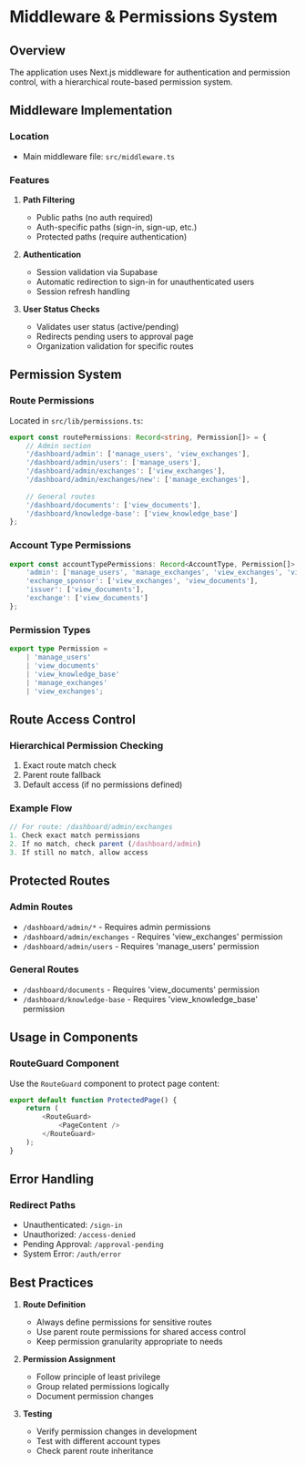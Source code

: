 # Middleware & Permissions System

## Overview

The application uses Next.js middleware for authentication and permission control, with a hierarchical route-based permission system.

## Middleware Implementation

### Location
- Main middleware file: `src/middleware.ts`

### Features
1. **Path Filtering**
   - Public paths (no auth required)
   - Auth-specific paths (sign-in, sign-up, etc.)
   - Protected paths (require authentication)

2. **Authentication**
   - Session validation via Supabase
   - Automatic redirection to sign-in for unauthenticated users
   - Session refresh handling

3. **User Status Checks**
   - Validates user status (active/pending)
   - Redirects pending users to approval page
   - Organization validation for specific routes

## Permission System

### Route Permissions
Located in `src/lib/permissions.ts`:

```typescript
export const routePermissions: Record<string, Permission[]> = {
    // Admin section
    '/dashboard/admin': ['manage_users', 'view_exchanges'],
    '/dashboard/admin/users': ['manage_users'],
    '/dashboard/admin/exchanges': ['view_exchanges'],
    '/dashboard/admin/exchanges/new': ['manage_exchanges'],
    
    // General routes
    '/dashboard/documents': ['view_documents'],
    '/dashboard/knowledge-base': ['view_knowledge_base']
};
```

### Account Type Permissions
```typescript
export const accountTypePermissions: Record<AccountType, Permission[]> = {
    'admin': ['manage_users', 'manage_exchanges', 'view_exchanges', 'view_documents', 'view_knowledge_base'],
    'exchange_sponsor': ['view_exchanges', 'view_documents'],
    'issuer': ['view_documents'],
    'exchange': ['view_documents']
};
```

### Permission Types
```typescript
export type Permission = 
    | 'manage_users' 
    | 'view_documents' 
    | 'view_knowledge_base' 
    | 'manage_exchanges' 
    | 'view_exchanges';
```

## Route Access Control

### Hierarchical Permission Checking
1. Exact route match check
2. Parent route fallback
3. Default access (if no permissions defined)

### Example Flow
```typescript
// For route: /dashboard/admin/exchanges
1. Check exact match permissions
2. If no match, check parent (/dashboard/admin)
3. If still no match, allow access
```

## Protected Routes

### Admin Routes
- `/dashboard/admin/*` - Requires admin permissions
- `/dashboard/admin/exchanges` - Requires 'view_exchanges' permission
- `/dashboard/admin/users` - Requires 'manage_users' permission

### General Routes
- `/dashboard/documents` - Requires 'view_documents' permission
- `/dashboard/knowledge-base` - Requires 'view_knowledge_base' permission

## Usage in Components

### RouteGuard Component
Use the `RouteGuard` component to protect page content:

```typescript
export default function ProtectedPage() {
    return (
        <RouteGuard>
            <PageContent />
        </RouteGuard>
    );
}
```

## Error Handling

### Redirect Paths
- Unauthenticated: `/sign-in`
- Unauthorized: `/access-denied`
- Pending Approval: `/approval-pending`
- System Error: `/auth/error`

## Best Practices

1. **Route Definition**
   - Always define permissions for sensitive routes
   - Use parent route permissions for shared access control
   - Keep permission granularity appropriate to needs

2. **Permission Assignment**
   - Follow principle of least privilege
   - Group related permissions logically
   - Document permission changes

3. **Testing**
   - Verify permission changes in development
   - Test with different account types
   - Check parent route inheritance 